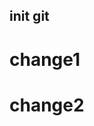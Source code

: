 <!--
 * @Date: 2022-05-21 17:15:24
 * @LastEditors: Cosima
 * @LastEditTime: 2022-05-21 18:37:03
 * @FilePath: /gitTest/reademe.md
-->
## init git
# change1
# change2
